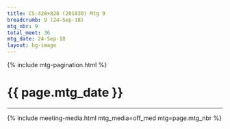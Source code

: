 ```yaml
---
title: CS-428+828 (201830) Mtg 9
breadcrumb: 9 (24-Sep-18)
mtg_nbr: 9
total_meet: 36
mtg_date: 24-Sep-18
layout: bg-image
---
```

{% include mtg-pagination.html %}
<h1 class="text-center">{{ page.mtg_date }}</h1>
<hr />
{% include meeting-media.html mtg_media=off_med mtg=page.mtg_nbr %}

